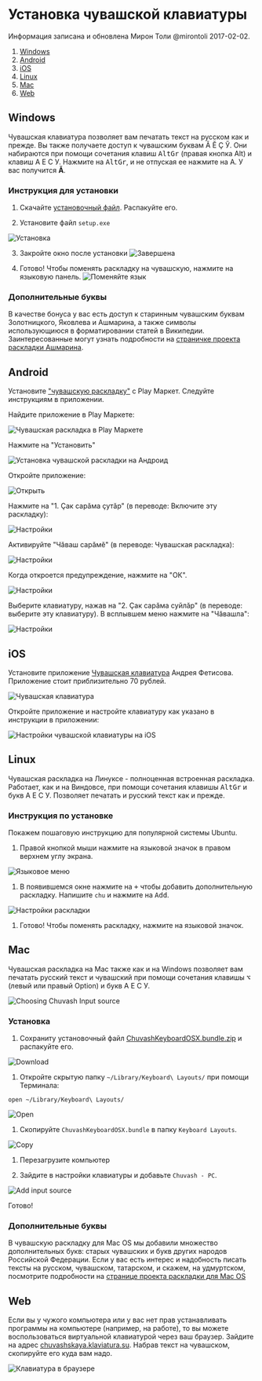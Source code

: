 # Установка чувашской клавиатуры
Информация записана и обновлена Мирон Толи 
@mirontoli 2017-02-02.

1. [Windows](#windows)
1. [Android](#android)
1. [iOS](#ios)
1. [Linux](#linux)
1. [Mac](#mac)
1. [Web](#web)

## Windows
Чувашская клавиатура позволяет вам печатать текст на русском как и прежде. Вы также получаете доступ к чувашским буквам Ӑ Ӗ Ҫ Ӳ. 
Они набираются при помощи сочетания клавиш <kbd>AltGr</kbd> (правая кнопка Alt) и клавиш А Е С У.
Нажмите на <kbd>AltGr</kbd>, и не отпуская ее нажмите на А. У вас получится **Ӑ**. 

### Инструкция для установки

1. Скачайте [установочный файл](http://bit.ly/cv-kbd-win). Распакуйте его. 

2. Установите файл `setup.exe`

  ![Установка](img/cv-kbd-win-001.png) 

3. Закройте окно после установки
  ![Завершена](img/cv-kbd-win-002.png)

4. Готово! Чтобы поменять раскладку на чувашскую, нажмите на языковую панель.
  ![Поменяйте язык](img/cv-kbd-win-003.png)

### Дополнительные буквы
В качестве бонуса у вас есть доступ к старинным чувашским буквам Золотницкого, Яковлева и Ашмарина, 
а также символы использующиюся в форматировании статей в Википедии. Заинтересованные могут узнать подробности на [страничке проекта раскладки Ашмарина](http://bit.ly/asm-kbd). 

## Android

Установите ["чувашскую раскладку"](http://bit.ly/cv-kbd-android) с Play Маркет. Следуйте инструкциям в приложении. 

Найдите приложение в Play Маркете:

![Чувашская раскладка в Play Маркете](img/cv-kbd-android-001-ru.png)

Нажмите на "Установить"

![Установка чувашской раскладки на Андроид](img/cv-kbd-android-003-ru.png)

Откройте приложение:

![Открыть](img/cv-kbd-android-004-ru.png)

Нажмите на "1. Ҫак сарӑма ҫутӑр" (в переводе: Включите эту раскладку):

![Настройки](img/cv-kbd-android-005.png)

Активируйте "Чӑваш сарӑмӗ" (в переводе: Чувашская раскладка):

![Настройки](img/cv-kbd-android-006.png)

Когда откроется предупреждение, нажмите на "ОК". 

![Настройки](img/cv-kbd-android-007-ru.png)

Выберите клавиатуру, нажав на "2. Ҫак сарӑма суйлӑр" (в переводе: выберите эту клавиатуру). 
В всплывшем меню нажмите на "Чӑвашла":

![Настройки](img/cv-kbd-android-008.png)

## iOS

Установите приложение [Чувашская клавиатура](http://bit.ly/cv-kbd-ios) Андрея Фетисова. Приложение стоит приблизительно 70 рублей.

![Чувашская клавиатура](img/cv-kbd-ios-001-ru.png)

Откройте приложение и настройте клавиатуру как указано в инструкции в приложении:

![Настройки чувашской клавиатуры на iOS](img/cv-kbd-ios-002.png)

## Linux

Чувашская раскладка на Линуксе - полноценная встроенная раскладка. Работает, как и на Виндовсе, при помощи сочетания клавишы <kbd>AltGr</kbd> и букв  А Е С У. 
Позволяет печатать и русский текст как и прежде. 

### Инструкция по установке
Покажем пошаговую инструкцию для популярной системы Ubuntu.

1. Правой кнопкой мыши нажмите на языковой значок в правом верхнем углу экрана.

  ![Языковое меню](img/cv-kbd-ubuntu-001.png)

1. В появившемся окне нажмите на <kbd>+</kbd> чтобы добавить дополнительную раскладку. Напишите `chu` и нажмите на <kbd>Add</kbd>. 

  ![Настройки раскладки](img/cv-kbd-ubuntu-002.png)

1. Готово! Чтобы поменять раскладку, нажмите на языковой значок. 

## Mac

Чувашская раскладка на Mac также как и на Windows позволяет вам печатать русский текст 
и чувашский при помощи сочетания клавишы <kbd>⌥</kbd> (левый или правый Option) и букв А Е С У.

![Choosing Chuvash Input source](img/cv-kbd-mac-000.png?raw=true)

### Установка
1. Сохраниту установочный файл [ChuvashKeyboardOSX.bundle.zip](http://bit.ly/cv-kbd-mac) и распакуйте его.

  ![Download](img/cv-kbd-mac-001.png?raw=true)

1. Откройте скрытую папку `~/Library/Keyboard\ Layouts/` при помощи Терминала:
  
  ```open ~/Library/Keyboard\ Layouts/```

  ![Open](img/cv-kbd-mac-003.png?raw=true)

1. Скопируйте `ChuvashKeyboardOSX.bundle` в папку `Keyboard Layouts`.

  ![Copy](img/cv-kbd-mac-004.png?raw=true)

1. Перезагрузите компьютер

1. Зайдите в настройки клавиатуры и добавьте `Chuvash - PC`. 

  ![Add input source](img/cv-kbd-mac-005.png?raw=true)

Готово!

### Дополнительные буквы

В чувашскую раскладку для Mac OS мы добавили множество дополнительных букв: старых чувашских и букв других народов Российской Федерации. 
Если у вас есть интерес и надобность писать тексты на русском, чувашском, татарском, и скажем, на удмуртском, посмотрите подробности на 
[странице проекта раскладки для Mac OS](https://github.com/mirontoli/chuvash-kbd/tree/master/Mac)

## Web
Если вы у чужого компьютера или у вас нет прав устанавливать программы на компьютере (например, на работе), 
то вы можете воспользоваться виртуальной клавиатурой через ваш браузер. Зайдите на адрес [chuvashskaya.klaviatura.su](http://bit.ly/cv-kbd-web). Набрав текст на чувашском, скопируйте его куда вам надо.

![Клавиатура в браузере](img/cv-kbd-web.png)


